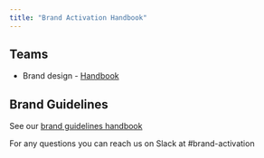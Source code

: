 ```yaml
---
title: "Brand Activation Handbook"
---
```


## Teams

- Brand design - [Handbook](/handbook/marketing/brand-and-product-marketing/design/)

## Brand Guidelines

See our [brand guidelines handbook](https://design.gitlab.com/brand-overview/resources)

For any questions you can reach us on Slack at #brand-activation

